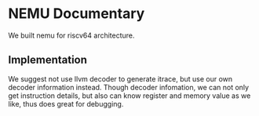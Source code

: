 # NEMU Documentary

We built nemu for riscv64 architecture.

## Implementation

We suggest not use llvm decoder to generate itrace, but use our own decoder information instead. Though decoder infomation, we can not only get instruction details, but also can know register and memory value as we like, thus does great for debugging.